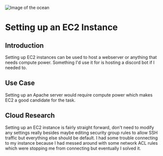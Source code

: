 ![Image of the ocean](https://images.unsplash.com/photo-1595905710082-d7a71b6b3d36?ixlib=rb-1.2.1&ixid=eyJhcHBfaWQiOjEyMDd9&auto=format&fit=crop&w=1351&q=80)

# Setting up an EC2 Instance

## Introduction

Setting up EC2 instances can be used to host a webserver or anything that needs compute power. Something I'd use it for is hosting a discord bot if I needed to.

## Use Case

Setting up an Apache server would require compute power which makes EC2 a good candidate for the task.

## Cloud Research

Setting up an EC2 instance is fairly straight forward, don't need to modify any settings really besides maybe editing security group rules to allow SSH traffic but everything else should be default. I had some trouble connecting to my instance because I had messed around with some network ACL rules which were stopping me from connecting but eventually I solved it.
